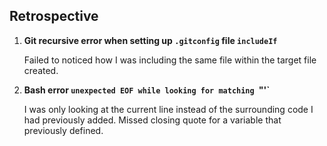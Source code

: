 ## Retrospective


1. **Git recursive error when setting up `.gitconfig` file `includeIf`**

	Failed to noticed how I was including the same file within the target file created.

2. **Bash error `unexpected EOF while looking for matching `"'`**

	I was only looking at the current line instead of the surrounding code I had previously added. 
	Missed closing quote for a variable that previously defined.

